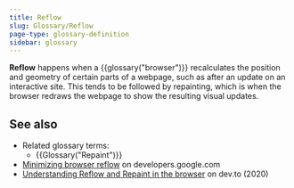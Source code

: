 ```yaml
---
title: Reflow
slug: Glossary/Reflow
page-type: glossary-definition
sidebar: glossary
---
```


**Reflow** happens when a {{glossary("browser")}} recalculates the position and geometry of certain parts of a webpage, such as after an update on an interactive site. This tends to be followed by repainting, which is when the browser redraws the webpage to show the resulting visual updates.

## See also

- Related glossary terms:
  - {{Glossary("Repaint")}}
- [Minimizing browser reflow](https://developers.google.com/speed/docs/insights/browser-reflow) on developers.google.com
- [Understanding Reflow and Repaint in the browser](https://dev.to/gopal1996/understanding-reflow-and-repaint-in-the-browser-1jbg) on dev.to (2020)
